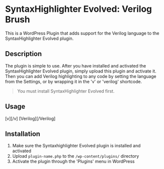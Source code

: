 # SyntaxHighlighter Evolved: Verilog Brush

This is a WordPress Plugin that adds support for the Verilog language to the SyntaxHighlighter Evolved plugin.

## Description

The plugin is simple to use. After you have installed and activated the SyntaxHighlighter Evolved plugin,
simply upload this plugin and activate it. Then you can add Verilog highlighting to any code by setting
the language from the Settings, or by wrapping it in the 'v' or 'verilog' shortcode.

> You must install SyntaxHighlighter Evolved first.

## Usage
[v][/v]
[Verilog][/Verilog]

## Installation

1. Make sure the Syntaxhighlighter Evolved plugin is installed and activated
1. Upload `plugin-name.php` to the `/wp-content/plugins/` directory
1. Activate the plugin through the 'Plugins' menu in WordPress